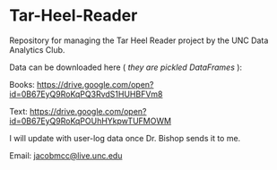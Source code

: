 # Tar-Heel-Reader
Repository for managing the Tar Heel Reader project by the UNC Data Analytics Club.

Data can be downloaded here ( *they are pickled DataFrames* ):

Books: https://drive.google.com/open?id=0B67EyQ9RoKqPQ3RvdS1HUHBFVm8

Text: https://drive.google.com/open?id=0B67EyQ9RoKqPOUhHYkpwTUFMOWM

I will update with user-log data once Dr. Bishop sends it to me.

Email: jacobmcc@live.unc.edu
